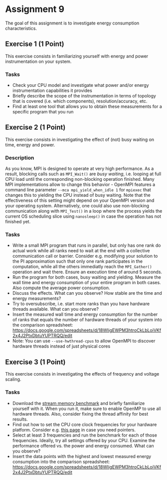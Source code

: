 # Assignment 9

The goal of this assignment is to investigate energy consumption characteristics.

## Exercise 1 (1 Point)

This exercise consists in familiarizing yourself with energy and power instrumentation on your system.

### Tasks

- Check your CPU model and investigate what power and/or energy instrumentation capabilities it provides
- Briefly describe the scope of the instrumentation in terms of topology that is covered (i.e. which components), resolution/accuracy, etc.
- Find at least one tool that allows you to obtain these measurements for a specific program that you run

## Exercise 2 (1 Point)

This exercise consists in investigating the effect of (not) busy waiting on time, energy and power.

### Description

As you know, MPI is designed to operate at very high performance. As a result, blocking calls such as `MPI_Wait()` are *busy waiting*, i.e. looping at full CPU load until the corresponding non-blocking operation finished. Many MPI implementations allow to change this behavior - OpenMPI features a command line parameter `--mca mpi_yield_when_idle 1` for `mpiexec` that changes this to yielding the CPU instead of busy waiting. Note that the effectiveness of this setting might depend on your OpenMPI version and your operating system. Alternatively, one could also use non-blocking communication along with `MPI_Test()` in a loop where the process yields the current OS scheduling slice using `nanosleep()` in case the operation has not finished yet.

### Tasks

- Write a small MPI program that runs in parallel, but only has one rank do actual work while all ranks need to wait at the end with a collective communication call or barrier. Consider e.g. modifying your solution to the PI approximation such that only one rank participates in the computation, while all the others immediatly reach the `MPI_Gather()` operation and wait there. Ensure an execution time of around 5 seconds.
- Run the program for both cases, busy waiting and yielding. Measure the wall time and energy consumption of your entire program in both cases. Also compute the average power consumption.
- Discuss the effects. What can you observe? How stable are the time and energy measurements?
- Try to oversubscribe, i.e. start more ranks than you have hardware threads available. What can you observe?
- Insert the measured wall time and energy consumption for the number of ranks that equals the number of hardware threads of your system into the comparison spreadsheet: https://docs.google.com/spreadsheets/d/18WIigEWPM3htroCkLbLoiVKf2x4J2PtxDbtuYUPTRQQ/edit
- Note: You can use `--use-hwthread-cpus` to allow OpenMPI to discover hardware threads instead of just physical cores

## Exercise 3 (1 Point)

This exercise consists in investigating the effects of frequency and voltage scaling.

### Tasks

- Download the [stream memory benchmark](https://github.com/jeffhammond/STREAM) and briefly familiarize yourself with it. When you run it, make sure to enable OpenMP to use all hardware threads. Also, consider fixing the thread affinity for best results.
- Find out how to set the CPU core clock frequencies for your hardware platform. Consider e.g. [this page](https://wiki.archlinux.org/title/CPU_frequency_scaling#Setting_maximum_and_minimum_frequencies) in case you need pointers.
- Select at least 3 frequencies and run the benchmark for each of those frequencies. Ideally, try all settings offered by your CPU. Examine the performance offered vs. the power and energy consumed. What can you observe?
- Insert the data points with the highest and lowest measured energy consumption into the comparison spreadsheet: https://docs.google.com/spreadsheets/d/18WIigEWPM3htroCkLbLoiVKf2x4J2PtxDbtuYUPTRQQ/edit
